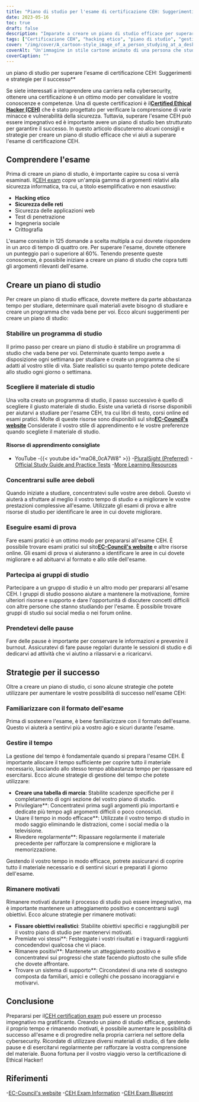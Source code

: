 ```yaml
---
title: "Piano di studio per l'esame di certificazione CEH: Suggerimenti e strategie"
date: 2023-05-16
toc: true
draft: false
description: "Imparate a creare un piano di studio efficace per superare l'esame di certificazione CEH con suggerimenti e strategie per il successo."
tags: ["Certificazione CEH", "hacking etico", "piano di studio", "gestione del tempo", "preparazione agli esami", "sicurezza informatica", "motivazione", "materiali di studio", "domande pratiche", "recensione", "EC-Council", "sicurezza delle informazioni", "sviluppo professionale", "Certificazione IT", "avanzamento di carriera", "sicurezza della rete", "test di penetrazione", "valutazione della vulnerabilità", "informazioni sull'assicurazione", "test di sicurezza"]
cover: "/img/cover/A_cartoon-style_image_of_a_person_studying_at_a_desk.png"
coverAlt: "Un'immagine in stile cartone animato di una persona che studia a una scrivania con un computer portatile e vari libri e appunti, con il logo CEH sullo sfondo."
coverCaption: ""
---
```

 un piano di studio per superare l'esame di certificazione CEH: Suggerimenti e strategie per il successo**

Se siete interessati a intraprendere una carriera nella cybersecurity, ottenere una certificazione è un ottimo modo per convalidare le vostre conoscenze e competenze. Una di queste certificazioni è il[**Certified Ethical Hacker (CEH)**](https://www.eccouncil.org/certified-ethical-hacker-training-and-certification/) che è stato progettato per verificare la comprensione di varie minacce e vulnerabilità della sicurezza. Tuttavia, superare l'esame CEH può essere impegnativo ed è importante avere un piano di studio ben strutturato per garantire il successo. In questo articolo discuteremo alcuni consigli e strategie per creare un piano di studio efficace che vi aiuti a superare l'esame di certificazione CEH.

## Comprendere l'esame

Prima di creare un piano di studio, è importante capire su cosa si verrà esaminati. Il[CEH exam](https://www.eccouncil.org/certified-ethical-hacker-training-and-certification/) copre un'ampia gamma di argomenti relativi alla sicurezza informatica, tra cui, a titolo esemplificativo e non esaustivo:

- **Hacking etico**
- **Sicurezza delle reti**
- Sicurezza delle applicazioni web
- Test di penetrazione
- Ingegneria sociale
- Crittografia

L'esame consiste in 125 domande a scelta multipla a cui dovrete rispondere in un arco di tempo di quattro ore. Per superare l'esame, dovrete ottenere un punteggio pari o superiore al 60%. Tenendo presente queste conoscenze, è possibile iniziare a creare un piano di studio che copra tutti gli argomenti rilevanti dell'esame.

## Creare un piano di studio

Per creare un piano di studio efficace, dovrete mettere da parte abbastanza tempo per studiare, determinare quali materiali avete bisogno di studiare e creare un programma che vada bene per voi. Ecco alcuni suggerimenti per creare un piano di studio:

### Stabilire un programma di studio

Il primo passo per creare un piano di studio è stabilire un programma di studio che vada bene per voi. Determinate quanto tempo avete a disposizione ogni settimana per studiare e create un programma che si adatti al vostro stile di vita. Siate realistici su quanto tempo potete dedicare allo studio ogni giorno o settimana.

### Scegliere il materiale di studio

Una volta creato un programma di studio, il passo successivo è quello di scegliere il giusto materiale di studio. Esiste una varietà di risorse disponibili per aiutarvi a studiare per l'esame CEH, tra cui libri di testo, corsi online ed esami pratici. Molte di queste risorse sono disponibili sul sito[**EC-Council's website**](https://www.eccouncil.org/certified-ethical-hacker-training-and-certification/) Considerate il vostro stile di apprendimento e le vostre preferenze quando scegliete il materiale di studio.

#### Risorse di apprendimento consigliate
- YouTube
  -{{< youtube id="maO8_0cA7W8" >}}
-[PluralSight (Preferred)](https://www.pluralsight.com/)
-[Official Study Guide and Practice Tests](https://amzn.to/42lr6pu)
-[More Learning Resources](https://simeononsecurity.ch/recommendations/learning_resources)

### Concentrarsi sulle aree deboli

Quando iniziate a studiare, concentratevi sulle vostre aree deboli. Questo vi aiuterà a sfruttare al meglio il vostro tempo di studio e a migliorare le vostre prestazioni complessive all'esame. Utilizzate gli esami di prova e altre risorse di studio per identificare le aree in cui dovete migliorare.

### Eseguire esami di prova

Fare esami pratici è un ottimo modo per prepararsi all'esame CEH. È possibile trovare esami pratici sul sito[**EC-Council's website**](https://www.eccouncil.org/certified-ethical-hacker-training-and-certification/) e altre risorse online. Gli esami di prova vi aiuteranno a identificare le aree in cui dovete migliorare e ad abituarvi al formato e allo stile dell'esame.

### Partecipa ai gruppi di studio

Partecipare a un gruppo di studio è un altro modo per prepararsi all'esame CEH. I gruppi di studio possono aiutare a mantenere la motivazione, fornire ulteriori risorse e supporto e dare l'opportunità di discutere concetti difficili con altre persone che stanno studiando per l'esame. È possibile trovare gruppi di studio sui social media o nei forum online.

### Prendetevi delle pause

Fare delle pause è importante per conservare le informazioni e prevenire il burnout. Assicuratevi di fare pause regolari durante le sessioni di studio e di dedicarvi ad attività che vi aiutino a rilassarvi e a ricaricarvi.

## Strategie per il successo

Oltre a creare un piano di studio, ci sono alcune strategie che potete utilizzare per aumentare le vostre possibilità di successo nell'esame CEH:

### Familiarizzare con il formato dell'esame

Prima di sostenere l'esame, è bene familiarizzare con il formato dell'esame. Questo vi aiuterà a sentirvi più a vostro agio e sicuri durante l'esame.

### Gestire il tempo

La gestione del tempo è fondamentale quando si prepara l'esame CEH. È importante allocare il tempo sufficiente per coprire tutto il materiale necessario, lasciando allo stesso tempo abbastanza tempo per ripassare ed esercitarsi. Ecco alcune strategie di gestione del tempo che potete utilizzare:

- **Creare una tabella di marcia**: Stabilite scadenze specifiche per il completamento di ogni sezione del vostro piano di studio.
- Privilegiare**: Concentratevi prima sugli argomenti più importanti e dedicate più tempo agli argomenti difficili o poco conosciuti.
- Usare il tempo in modo efficace**: Utilizzate il vostro tempo di studio in modo saggio eliminando le distrazioni, come i social media o la televisione.
- Rivedere regolarmente**: Ripassare regolarmente il materiale precedente per rafforzare la comprensione e migliorare la memorizzazione.

Gestendo il vostro tempo in modo efficace, potrete assicurarvi di coprire tutto il materiale necessario e di sentirvi sicuri e preparati il giorno dell'esame.

### Rimanere motivati

Rimanere motivati durante il processo di studio può essere impegnativo, ma è importante mantenere un atteggiamento positivo e concentrarsi sugli obiettivi. Ecco alcune strategie per rimanere motivati:

- **Fissare obiettivi realistici**: Stabilite obiettivi specifici e raggiungibili per il vostro piano di studio per mantenervi motivati.
- Premiate voi stessi**: Festeggiate i vostri risultati e i traguardi raggiunti concedendovi qualcosa che vi piace.
- Rimanere positivi**: Mantenete un atteggiamento positivo e concentratevi sui progressi che state facendo piuttosto che sulle sfide che dovete affrontare.
- Trovare un sistema di supporto**: Circondatevi di una rete di sostegno composta da familiari, amici e colleghi che possano incoraggiarvi e motivarvi.

## Conclusione

Prepararsi per il[CEH certification exam](https://www.eccouncil.org/certified-ethical-hacker-training-and-certification/) può essere un processo impegnativo ma gratificante. Creando un piano di studio efficace, gestendo il proprio tempo e rimanendo motivati, è possibile aumentare le possibilità di successo all'esame e di progredire nella propria carriera nel settore della cybersecurity. Ricordate di utilizzare diversi materiali di studio, di fare delle pause e di esercitarvi regolarmente per rafforzare la vostra comprensione del materiale. Buona fortuna per il vostro viaggio verso la certificazione di Ethical Hacker!

## Riferimenti

-[EC-Council's website](https://www.eccouncil.org/)
-[CEH Exam Information](https://www.eccouncil.org/programs/certified-ethical-hacker-ceh/)
-[CEH Exam Blueprint](https://cert.eccouncil.org/images/doc/CEH-Exam-Blueprint-v3.0.pdf)
